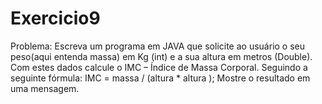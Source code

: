 # Exercicio9
Problema: Escreva um programa em JAVA que solicite ao usuário o seu peso(aqui entenda massa) em Kg (int) e a sua altura em metros (Double). Com estes dados calcule o IMC – Índice de Massa Corporal. Seguindo a seguinte fórmula: IMC = massa / (altura * altura ); Mostre o resultado em uma mensagem.
